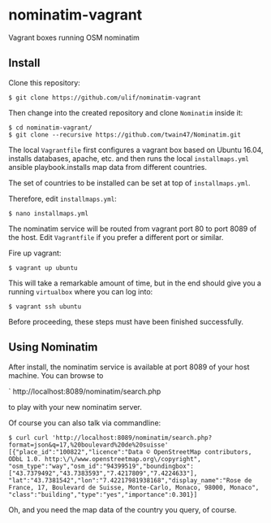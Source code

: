 # nominatim-vagrant

Vagrant boxes running OSM nominatim


## Install

Clone this repository:

    $ git clone https://github.com/ulif/nominatim-vagrant

Then change into the created repository and clone `Nominatim` inside it:

    $ cd nominatim-vagrant/
    $ git clone --recursive https://github.com/twain47/Nominatim.git

The local `Vagrantfile` first configures a vagrant box based on Ubuntu 16.04,
installs databases, apache, etc. and then runs the local `installmaps.yml`
ansible playbook.installs map data from different countries.

The set of countries to be installed can be set at top of `installmaps.yml`.

Therefore, edit `installmaps.yml`:

    $ nano installmaps.yml

The nominatim service will be routed from vagrant port 80 to port 8089 of the
host. Edit `Vagrantfile` if you prefer a different port or similar.

Fire up vagrant:

    $ vagrant up ubuntu

This will take a remarkable amount of time, but in the end should give you a
running `virtualbox` where you can log into:

    $ vagrant ssh ubuntu

Before proceeding, these steps must have been finished successfully.


## Using Nominatim

After install, the nominatim service is available at port 8089 of your host
machine. You can browse to

  ` http://localhost:8089/nominatim/search.php

to play with your new nominatim server.

Of course you can also talk via commandline:

    $ curl curl 'http://localhost:8089/nominatim/search.php?format=json&q=17,%20boulevard%20de%20suisse'
    [{"place_id":"100822","licence":"Data © OpenStreetMap contributors, ODbL 1.0. http:\/\/www.openstreetmap.org\/copyright",
    "osm_type":"way","osm_id":"94399519","boundingbox":["43.7379492","43.7383593","7.4217809","7.4224633"],
    "lat":"43.7381542","lon":"7.42217981938168","display_name":"Rose de France, 17, Boulevard de Suisse, Monte-Carlo, Monaco, 98000, Monaco",
    "class":"building","type":"yes","importance":0.301}]

Oh, and you need the map data of the country you query, of course.

